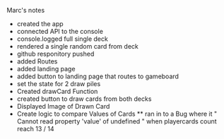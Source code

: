 Marc's notes

- created the app 
- connected API to the console
- console.logged full single deck
- rendered a single random card from deck
- github responitory pushed
- added Routes
- added landing page
- added button to landing page that routes to gameboard
- set the state for 2 draw piles
- Created drawCard Function
- created button to draw cards from both decks
- Displayed Image of Drawn Card
- Create logic to compare Values of Cards   ** ran in to a Bug where it " Cannot read property 'value' of undefined " when playercards count reach 13 / 14
